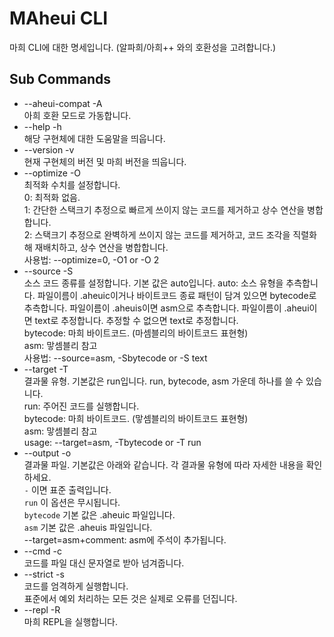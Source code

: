 # MAheui CLI

마희 CLI에 대한 명세입니다. (알파희/아희++ 와의 호환성을 고려합니다.)

## Sub Commands

 * --aheui-compat -A<br>
   아희 호환 모드로 가동합니다.
 * --help         -h<br>
   해당 구현체에 대한 도움말을 띄웁니다.
 * --version      -v<br>
   현재 구현체의 버전 및 마희 버전을 띄웁니다.
 * --optimize     -O<br>
   최적화 수치를 설정합니다.<br>
   0: 최적화 없음.<br>
   1: 간단한 스택크기 추정으로 빠르게 쓰이지 않는 코드를 제거하고 상수 연산을 병합합니다.<br>
   2: 스택크기 추정으로 완벽하게 쓰이지 않는 코드를 제거하고, 코드 조각을 직렬화해 재배치하고, 상수 연산을 병합합니다.<br>
   사용법: --optimize=0, -O1 or -O 2
 * --source       -S<br>
   소스 코드 종류를 설정합니다. 기본 값은 auto입니다.
   auto: 소스 유형을 추측합니다. 파일이름이 .aheuic이거나 바이트코드 종료 패턴이 담겨 있으면 bytecode로 추측합니다. 파일이름이 .aheuis이면 asm으로 추측합니다. 파일이름이 .aheui이면 text로 추정합니다. 추정할 수 없으면 text로 추정합니다.<br>
   bytecode: 마희 바이트코드. (마셈블리의 바이트코드 표현형)<br>
   asm: 맣셈블리 참고<br>
   사용법: --source=asm, -Sbytecode or -S text
 * --target       -T<br>
   결과물 유형. 기본값은 run입니다. run, bytecode, asm 가운데 하나를 쓸 수 있습니다.<br>
   run: 주어진 코드를 실행합니다.<br>
   bytecode: 마희 바이트코드. (맣셈블리의 바이트코드 표현형)<br>
   asm: 맣셈블리 참고<br>
   usage: --target=asm, -Tbytecode or -T run
 * --output       -o<br>
   결과물 파일. 기본값은 아래와 같습니다. 각 결과물 유형에 따라 자세한 내용을 확인하세요.<br>
   `-` 이면 표준 출력입니다.<br>
   `run` 이 옵션은 무시됩니다.<br>
   `bytecode` 기본 값은 .aheuic 파일입니다.<br>
   `asm` 기본 값은 .aheuis 파일입니다.<br>
   --target=asm+comment: asm에 주석이 추가됩니다.
 * --cmd          -c<br>
   코드를 파일 대신 문자열로 받아 넘겨줍니다.
 * --strict       -s<br>
   코드를 엄격하게 실행합니다.<br>
   표준에서 예외 처리하는 모든 것은 실제로 오류를 던집니다.
 * --repl         -R<br>
   마희 REPL을 실행합니다.
